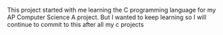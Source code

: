 This project started with me learning the C programming language for my AP Computer Science A project.
But I wanted to keep learning so I will continue to commit to this after all my c projects
